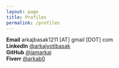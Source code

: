 ```yaml
---
layout: page
title: Profiles
permalink: /profiles
---
```


**Email** arkajbasak1211 [AT] gmail [DOT] com
<br>
**LinkedIn** [@arkajyotibasak](https://www.linkedin.com/in/arkajyotibasak/)
<br>
**GitHub** [@iamarkaj](https://github.com/iamarkaj/)
<br>
**Fiverr** [@arkab0](https://www.fiverr.com/arkab0)
<!-- <br>
**LeetCode** [@iamarkaj](https://leetcode.com/iamarkaj/)
<br>
**HackerRank** [@iamarkaj](https://www.hackerrank.com/iamarkaj) -->
